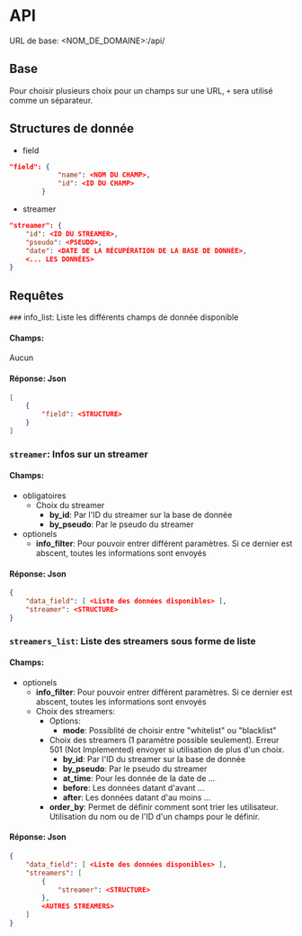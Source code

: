 # API

URL de base: <NOM_DE_DOMAINE>:<PORT>/api/

## Base
Pour choisir plusieurs choix pour un champs sur une URL, `+` sera utilisé comme un séparateur.

## Structures de donnée
- field
```json
"field": {
            "name": <NOM DU CHAMP>,
            "id": <ID DU CHAMP>
        }
```

- streamer
```json
"streamer": {
    "id": <ID DU STREAMER>,
    "pseudo": <PSEUDO>,
    "date": <DATE DE LA RÉCUPÉRATION DE LA BASE DE DONNÉE>,
    <... LES DONNÉES>
}
```

## Requêtes

`###` info_list: Liste les différents champs de donnée disponible

#### Champs:
Aucun

#### Réponse: Json
```json
[
    {
        "field": <STRUCTURE>
    }
]
```

### `streamer`: Infos sur un streamer
#### Champs:
- obligatoires
    - Choix du streamer
        - **by_id**: Par l'ID du streamer sur la base de donnée
        - **by_pseudo**: Par le pseudo du streamer
- optionels
    - **info_filter**: Pour pouvoir entrer différent paramètres. Si ce dernier est abscent, toutes les informations sont envoyés

#### Réponse: Json
```json
{
    "data_field": [ <Liste des données disponibles> ],
    "streamer": <STRUCTURE>
}
```

### `streamers_list`: Liste des streamers sous forme de liste
#### Champs:
- optionels
    - **info_filter**: Pour pouvoir entrer différent paramètres. Si ce dernier est abscent, toutes les informations sont envoyés
    - Choix des streamers:
        - Options:
            - **mode**: Possiblité de choisir entre "whitelist" ou "blacklist"
        - Choix des streamers (1 paramètre possible seulement). Erreur 501 (Not Implemented) envoyer si utilisation de plus d'un choix.
            - **by_id**: Par l'ID du streamer sur la base de donnée
            - **by_pseudo**: Par le pseudo du streamer
            - **at_time**: Pour les donnée de la date de ...
            - **before**: Les données datant d'avant ...
            - **after**: Les données datant d'au moins ...
        - **order_by**: Permet de définir comment sont trier les utilisateur. Utilisation du nom ou de l'ID d'un champs pour le définir.

#### Réponse: Json
```json
{
    "data_field": [ <Liste des données disponibles> ],
    "streamers": [
        {
            "streamer": <STRUCTURE>
        },
        <AUTRES STREAMERS>
    ]
}
```